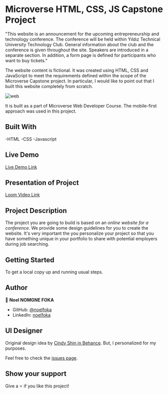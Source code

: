 # Microverse HTML, CSS, JS Capstone Project
"This website is an announcement for the upcoming entrepreneurship and technology conference. The conference will be held within Yıldız Technical University Technology Club. General information about the club and the conference is given throughout the site. Speakers are introduced in a separate section. In addition, a form page is defined for participants who want to buy tickets."

The website content is fictional. It was created using HTML, CSS and JavaScript to meet the requirements defined within the scope of the Microverse Capstone project. In particular, I would like to point out that I built this website completely from scratch.


![web](https://github.com/microverseinc/curriculum-html-css/blob/main/capstone/images/conference_page.png)


It is built as a part of Microverse Web Developer Course. The mobile-first approach was used in this project.

## Built With

-HTML
-CSS
-Javascript


## Live Demo

[Live Demo Link](https://noelfoka.github.io/first-capstone-project/)

## Presentation of Project

[Loom Video Link](https://www.loom.com/share/e97d1587121a4dc9a90db8145b204eb0)

## Project Description

The project you are going to build is based on an *online website for a conference*. We provide some design guidelines for you to create the website. It's very important the you personalize your project so that you have something unique in your portfolio to share with potential employers during job searching.

## Getting Started

To get a local copy up and running usual steps.


## Author
👤 **Noel NOMGNE FOKA**

- GitHub: [@noelfoka](https://github.com/noelfoka)
- LinkedIn: [noelfoka](https://www.linkedin.com/in/no%C3%ABl-nomgne-foka-063013231/)

## UI Designer

Original design idea by [Cindy Shin in Behance](https://www.behance.net/adagio07). But, I personalized for my purposes.

Feel free to check the [issues page](../../issues/).

## Show your support

Give a ⭐️ if you like this project!
